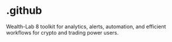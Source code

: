 # .github
Wealth-Lab 8 toolkit for analytics, alerts, automation, and efficient workflows for crypto and trading power users.

